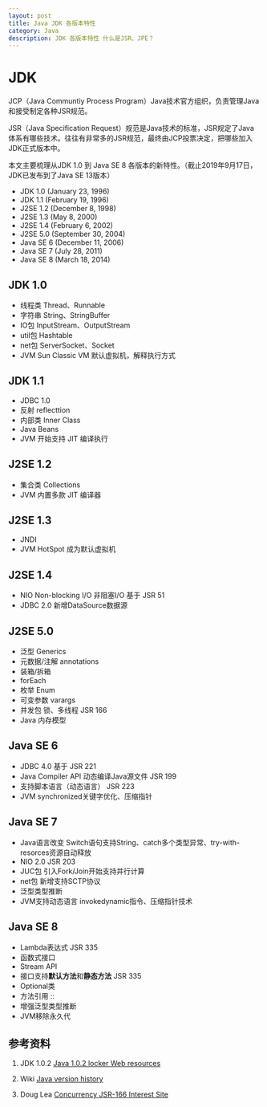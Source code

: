 ```yaml
---
layout: post
title: Java JDK 各版本特性
category: Java
description: JDK 各版本特性 什么是JSR、JPE？
---
```


# JDK

JCP（Java Communtiy Process Program）Java技术官方组织，负责管理Java和接受制定各种JSR规范。

JSR（Java Specification Request）规范是Java技术的标准，JSR规定了Java体系有哪些技术。往往有非常多的JSR规范，最终由JCP投票决定，把哪些加入JDK正式版本中。

本文主要梳理从JDK 1.0 到 Java SE 8 各版本的新特性。（截止2019年9月17日，JDK已发布到了Java SE 13版本）

- JDK 1.0 (January 23, 1996)
- JDK 1.1 (February 19, 1996)
- J2SE 1.2 (December 8, 1998)
- J2SE 1.3 (May 8, 2000)
- J2SE 1.4 (February 6, 2002)
- J2SE 5.0 (September 30, 2004)
- Java SE 6 (December 11, 2006)
- Java SE 7 (July 28, 2011)
- Java SE 8 (March 18, 2014)

## JDK 1.0

- 线程类 Thread、Runnable
- 字符串 String、StringBuffer
- IO包 InputStream、OutputStream
- util包 Hashtable
- net包 ServerSocket、Socket
- JVM Sun Classic VM 默认虚拟机，解释执行方式

## JDK 1.1

- JDBC 1.0
- 反射 reflecttion
- 内部类 Inner Class
- Java Beans
- JVM 开始支持 JIT 编译执行

## J2SE 1.2

- 集合类 Collections
- JVM 内置多款 JIT 编译器

## J2SE 1.3

- JNDI
- JVM HotSpot 成为默认虚拟机

## J2SE 1.4

- NIO Non-blocking I/O 非阻塞I/O 基于 JSR 51
- JDBC 2.0 新增DataSource数据源

## J2SE 5.0

- 泛型 Generics
- 元数据/注解 annotations
- 装箱/拆箱
- forEach
- 枚举 Enum
- 可变参数 varargs
- 并发包 锁、多线程 JSR 166
- Java 内存模型

## Java SE 6

- JDBC 4.0 基于 JSR 221 
- Java Compiler API 动态编译Java源文件 JSR 199
- 支持脚本语言（动态语言） JSR 223
- JVM synchronized关键字优化、压缩指针

## Java SE 7

- Java语言改变 Switch语句支持String、catch多个类型异常、try-with-resorces资源自动释放
- NIO 2.0 JSR 203
- JUC包 引入Fork/Join开始支持并行计算
- net包 新增支持SCTP协议
- 泛型类型推断
- JVM支持动态语言 invokedynamic指令、压缩指针技术 

## Java SE 8

- Lambda表达式 JSR 335
- 函数式接口
- Stream API
- 接口支持**默认方法**和**静态方法** JSR 335
- Optional类
- 方法引用 ::
- 增强泛型类型推断
- JVM移除永久代

## 参考资料

1. JDK 1.0.2 [Java 1.0.2 locker Web resources](http://web.mit.edu/java_v1.0.2/)

2. Wiki [Java version history](https://en.wikipedia.org/wiki/Java_version_history)

3. Doug Lea [Concurrency JSR-166 Interest Site](http://gee.cs.oswego.edu/dl/concurrency-interest/index.html)